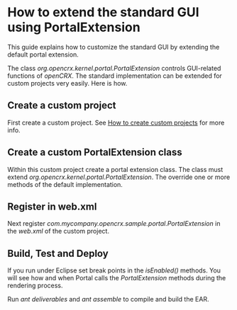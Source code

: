 # How to extend the standard GUI using PortalExtension #

This guide explains how to customize the standard GUI by extending the default portal extension.

The class _org.opencrx.kernel.portal.PortalExtension_ controls GUI-related functions of
_openCRX_. The standard implementation can be extended for custom projects very easily. Here is how.

## Create a custom project ##
First create a custom project. 
See [How to create custom projects](30/Sdk/CustomProject/README.md) for more info.

## Create a custom PortalExtension class ##
Within this custom project create a portal extension class. The class must extend
_org.opencrx.kernel.portal.PortalExtension_. The override one or more methods of
the default implementation. 

## Register in web.xml ##
Next register _com.mycompany.opencrx.sample.portal.PortalExtension_ in the _web.xml_ of 
the custom project.

## Build, Test and Deploy ##
If you run under Eclipse set break points in the _isEnabled()_ methods. You will see 
how and when Portal calls the _PortalExtension_ methods during the rendering process. 

Run _ant deliverables_ and _ant assemble_ to compile and build the EAR.
